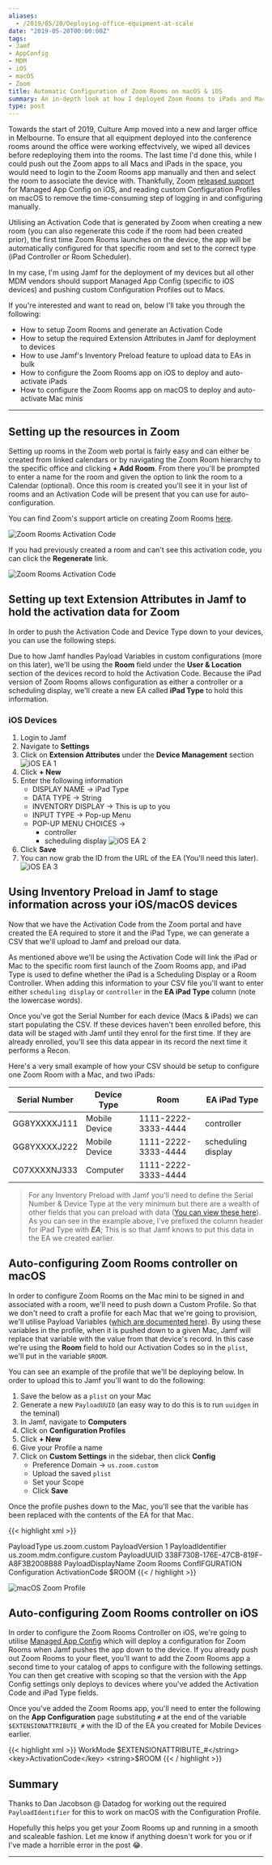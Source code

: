 ```yaml
---
aliases:
  - /2019/05/20/Deploying-office-equipment-at-scale
date: "2019-05-20T00:00:00Z"
tags:
- Jamf
- AppConfig
- MDM
- iOS
- macOS
- Zoom
title: Automatic Configuration of Zoom Rooms on macOS & iOS
summary: An in-depth look at how I deployed Zoom Rooms to iPads and Mac minis in a large office space while working at Culture Amp
type: post
---
```


Towards the start of 2019, Culture Amp moved into a new and larger office in Melbourne. To ensure that all equipment deployed into the conference rooms around the office were working effectvively, we wiped all devices before redeploying them into the rooms. The last time I'd done this, while I could push out the Zoom apps to all Macs and iPads in the space, you would need to login to the Zoom Rooms app manually and then and select the room to associate the device with. Thankfully, Zoom [released support][1] for Managed App Config on iOS, and reading custom Configuration Profiles on macOS to remove the time-consuming step of logging in and configuring manually.

Utilising an Activation Code that is generated by Zoom when creating a new room (you can also regenerate this code if the room had been created prior), the first time Zoom Rooms launches on the device, the app will be automatically configured for that specific room and set to the correct type (iPad Controller or Room Scheduler).

In my case, I'm using Jamf for the deployment of my devices but all other MDM vendors should support Managed App Config (specific to iOS devices) and pushing custom Configuration Profiles out to Macs.

If you're interested and want to read on, below I'll take you through the following:

- How to setup Zoom Rooms and generate an Activation Code
- How to setup the required Extension Attributes in Jamf for deployment to devices
- How to use Jamf's Inventory Preload feature to upload data to EAs in bulk
- How to configure the Zoom Rooms app on iOS to deploy and auto-activate iPads
- How to configure the Zoom Rooms app on macOS to deploy and auto-activate Mac minis

---------------

## Setting up the resources in Zoom
Setting up rooms in the Zoom web portal is fairly easy and can either be created from linked calendars or by navigating the Zoom Room hierarchy to the specific office and clicking **+ Add Room**. From there you'll be prompted to enter a name for the room and given the option to link the room to a Calendar (optional). Once this room is created you'll see it in your list of rooms and an Activation Code will be present that you can use for auto-configuration.

You can find Zoom's support article on creating Zoom Rooms [here][2].

![Zoom Rooms Activation Code](/images/zoom_auto_config/zoom_1.png)

If you had previously created a room and can't see this activation code, you can click the **Regenerate** link.

![Zoom Rooms Activation Code](/images/zoom_auto_config/zoom_2.png)

## Setting up text Extension Attributes in Jamf to hold the activation data for Zoom
In order to push the Activation Code and Device Type down to your devices, you can use the following steps.

Due to how Jamf handles Payload Variables in custom configurations (more on this later), we'll be using the **Room** field under the **User & Location** section of the devices record to hold the Activation Code. Because the iPad version of Zoom Rooms allows configuration as either a controller or a scheduling display, we'll create a new EA called **iPad Type** to hold this information.

### iOS Devices
1. Login to Jamf
1. Navigate to **Settings**
1. Click on **Extension Attributes** under the **Device Management** section
![iOS EA 1](/images/zoom_auto_config/iOS_EA_1.png)
1. Click **+ New**
1. Enter the following information
    - DISPLAY NAME -> iPad Type
    - DATA TYPE -> String
    - INVENTORY DISPLAY -> This is up to you
    - INPUT TYPE -> Pop-up Menu
    - POP-UP MENU CHOICES ->
        - controller
        - scheduling display
    ![iOS EA 2](/images/zoom_auto_config/iOS_EA_2.png)
1. Click **Save**
1. You can now grab the ID from the URL of the EA (You'll need this later).
![iOS EA 3](/images/zoom_auto_config/iOS_EA_3.png)

## Using Inventory Preload in Jamf to stage information across your iOS/macOS devices
Now that we have the Activation Code from the Zoom portal and have created the EA required to store it and the iPad Type, we can generate a CSV that we'll upload to Jamf and preload our data.

As mentioned above we'll be using the Activation Code will link the iPad or Mac to the specific room first launch of the Zoom Rooms app, and iPad Type is used to define whether the iPad is a Scheduling Display or a Room Controller. When adding this information to your CSV file you'll want to enter either `scheduling display` or `controller` in the **EA iPad Type** column (note the lowercase words).

Once you've got the Serial Number for each device (Macs & iPads) we can start populating the CSV. If these devices haven't been enrolled before, this data will be staged with Jamf until they enrol for the first time. If they are already enrolled, you'll see this data appear in its record the next time it performs a Recon.

Here's a very small example of how your CSV should be setup to configure one Zoom Room with a Mac, and two iPads:


| Serial Number | Device Type   | Room                | EA iPad Type       |
| ------------- | ------------- | ------------------- | ------------------ |
| GG8YXXXXJ111  | Mobile Device | 1111-2222-3333-4444 | controller         |
| GG8YXXXXJ222  | Mobile Device | 1111-2222-3333-4444 | scheduling display |
| C07XXXXNJ333  | Computer      | 1111-2222-3333-4444 |                    |

>For any Inventory Preload with Jamf you'll need to define the Serial Number & Device Type at the very minimum but there are a wealth of other fields that you can preload with data ([You can view these here][3]). As you can see in the example above, I've prefixed the column header for iPad Type with ***EA***; This is so that Jamf knows to put this data in the EA we created earlier.

## Auto-configuring Zoom Rooms controller on macOS
In order to configure Zoom Rooms on the Mac mini to be signed in and associated with a room, we'll need to push down a Custom Profile. So that we don't need to craft a profile for each Mac that we're going to provision, we'll utilise Payload Variables ([which are documented here][4]). By using these variables in the profile, when it is pushed down to a given Mac, Jamf will replace that variable with the value from that device's record. In this case we're using the **Room** field to hold our Activation Codes so in the `plist`, we'll put in the variable `$ROOM`.

You can see an example of the profile that we'll be deploying below. In order to upload this to Jamf you'll want to do the following:

1. Save the below as a `plist` on your Mac
1. Generate a new `PayloadUUID` (an easy way to do this is to run `uuidgen` in the teminal)
1. In Jamf, navigate to **Computers**
1. Click on **Configuration Profiles**
1. Click **+ New**
1. Give your Profile a name
1. Click on **Custom Settings** in the sidebar, then click **Config**
    - Preference Domain -> `us.zoom.custom`
    - Upload the saved `plist`
    - Set your Scope
    - Click **Save**

Once the profile pushes down to the Mac, you'll see that the varible has been replaced with the contents of the EA for that Mac.

{{< highlight xml >}}
<?xml version="1.0" encoding="UTF-8"?>
<!DOCTYPE plist PUBLIC "-//Apple//DTD PLIST 1.0//EN" "http://www.apple.com/DTDs/PropertyList-1.0.dtd">
<plist version="1.0">
    <dict>
        <key>PayloadType</key>
        <string>us.zoom.custom</string>
        <key>PayloadVersion</key>
        <integer>1</integer>
        <key>PayloadIdentifier</key>
        <string>us.zoom.mdm.configure.custom</string>
        <key>PayloadUUID</key>
        <string>338F730B-176E-47CB-819F-A8F3B2008B88</string>
        <key>PayloadDisplayName</key>
        <string>Zoom Rooms ConfIFGURATION</string>
        <key>Configuration</key>
        <dict>
            <key>ActivationCode</key>
            <string>$ROOM</string>
        </dict>
    </dict>
</plist>
{{< / highlight >}}

![macOS Zoom Profile](/images/zoom_auto_config/macOS_profile.png)

## Auto-configuring Zoom Rooms controller on iOS
In order to configure the Zoom Rooms Controller on iOS, we're going to utilise [Managed App Config][5] which will deploy a configuration for Zoom Rooms when Jamf pushes the app down to the device. If you already push out Zoom Rooms to your fleet, you'll want to add the Zoom Rooms app a second time to your catalog of apps to configure with the following settings. You can then get creative with scoping so that the version with the App Config settings only deploys to devices where you've added the Activation Code and iPad Type fields.

Once you've added the Zoom Rooms app, you'll need to enter the following on the **App Configuration** page substituting `#` at the end of the variable `$EXTENSIONATTRIBUTE_#` with the ID of the EA you created for Mobile Devices earlier.

{{< highlight xml >}}
<dict>
    <key>WorkMode</key>
    <string>$EXTENSIONATTRIBUTE_#</string>
    <key>ActivationCode</key>
    <string>$ROOM</string>
</dict>
{{< / highlight >}}

## Summary
Thanks to Dan Jacobson @ Datadog for working out the required `PayloadIdentifier` for this to work on macOS with the Configuration Profile.

Hopefully this helps you get your Zoom Rooms up and running in a smooth and scaleable fashion. Let me know if anything doesn't work for you or if I've made a horrible error in the post 😂.

---
[1]: https://support.zoom.us/hc/en-us/articles/360021322672-Auto-Sign-in-for-Zoom-Rooms
[2]: https://support.zoom.us/hc/en-us/articles/202822279-Add-Zoom-Rooms-on-Web-Portal
[3]: https://docs.jamf.com/10.12.0/jamf-pro/administrator-guide/Inventory_Preload.html
[4]: https://docs.jamf.com/10.12.0/jamf-pro/administrator-guide/Computer_Configuration_Profiles.html
[5]: https://www.appconfig.org/

